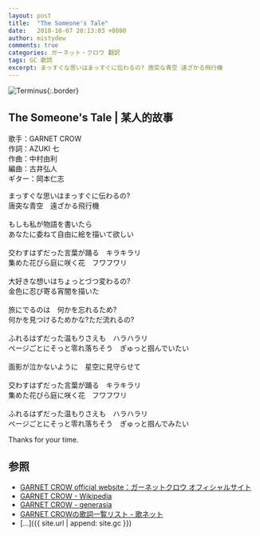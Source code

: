 ```yaml
---
layout: post
title:  "The Someone's Tale"
date:   2018-10-07 20:13:03 +0800
author: mistydew
comments: true
categories: ガーネット・クロウ 翻訳
tags: GC 歌詞
excerpt: まっすぐな思いはまっすぐに伝わるの? 唐突な青空 遠ざかる飛行機
---
```

![Terminus](https://raw.githubusercontent.com/mistydew/gc2/master/cover/album/AL10_Terminus.jpg){:.border}

## The Someone's Tale | 某人的故事

歌手：GARNET CROW<br>
作詞：AZUKI 七<br>
作曲：中村由利<br>
編曲：古井弘人<br>
ギター：岡本仁志

まっすぐな思いはまっすぐに伝わるの?<br>
唐突な青空　遠ざかる飛行機<br>
<br>
もしも私が物語を書いたら<br>
あなたに委ねて自由に絵を描いて欲しい<br>
<br>
交わすはずだった言葉が踊る　キラキラリ<br>
集めた花びら庭に咲く花　フワフワリ<br>
<br>
大好きな想いはちょっとづつ変わるの?<br>
金色に忍び寄る宵闇を描いた<br>
<br>
旅にでるのは　何かを忘れるため?<br>
何かを見つけるためかな?ただ流れるの?<br>
<br>
ふれるはずだった温もりさえも　ハラハラリ<br>
ページごとにそっと零れ落ちそう　ぎゅっと掴んでいたい<br>
<br>
面影が泣かないように　星空に見守らせて<br>
<br>
交わすはずだった言葉が踊る　キラキラリ<br>
集めた花びら庭に咲く花　フワフワリ<br>
<br>
ふれるはずだった温もりさえも　ハラハラリ<br>
ページごとにそっと零れ落ちそう　ぎゅっと掴んでみたい

Thanks for your time.

## 参照
* [GARNET CROW official website：ガーネットクロウ オフィシャルサイト](http://www.garnetcrow.com)
* [GARNET CROW - Wikipedia](https://ja.wikipedia.org/wiki/GARNET_CROW)
* [GARNET CROW - generasia](https://www.generasia.com/wiki/GARNET_CROW)
* [GARNET CROWの歌詞一覧リスト - 歌ネット](https://www.uta-net.com/artist/344)
* [...]({{ site.url | append: site.gc }})
